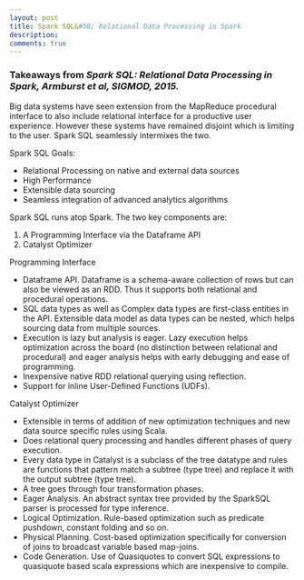 ```yaml
---
layout: post
title: Spark SQL&#58; Relational Data Processing in Spark
description: 
comments: true
---
```


### Takeaways from *Spark SQL: Relational Data Processing in Spark, Armburst et al, SIGMOD, 2015.*

Big data systems have seen extension from the MapReduce procedural interface to also include relational interface for a productive user experience. However these systems have remained disjoint which is limiting to the user. Spark SQL seamlessly intermixes the two.

Spark SQL Goals: 

- Relational Processing on native and external data sources
- High Performance
- Extensible data sourcing
- Seamless integration of advanced analytics algorithms

Spark SQL runs atop Spark. The two key components are:

1. A Programming Interface via the Dataframe API
2. Catalyst Optimizer

Programming Interface

- Dataframe API. Dataframe is a schema-aware collection of rows but can also be viewed as an RDD. Thus it supports both relational and procedural operations.
- SQL data types as well as Complex data types are first-class entities in the API. Extensible data model as data types can be nested, which helps sourcing data from multiple sources.
- Execution is lazy but analysis is eager. Lazy execution helps optimization across the board (no distinction between relational and procedural) and eager analysis helps with early debugging and ease of programming.
- Inexpensive native RDD relational querying using reflection.
- Support for inline User-Defined Functions (UDFs).

Catalyst Optimizer

- Extensible in terms of addition of new optimization techniques and new data source specific rules using Scala.
- Does relational query processing and handles different phases of query execution.
- Every data type in Catalyst is a subclass of the tree datatype and rules are functions that pattern match a subtree (type tree) and replace it with the output subtree (type tree).
- A tree goes through four transformation phases.
- Eager Analysis. An abstract syntax tree provided by the SparkSQL parser is processed for type inference.
- Logical Optimization. Rule-based optimization such as predicate pushdown, constant folding and so on.
- Physical Planning. Cost-based optimization specifically for conversion of joins to broadcast variable based map-joins.
- Code Generation. Use of Quasiquotes to convert SQL expressions to quasiquote based scala expressions which are inexpensive to compile.